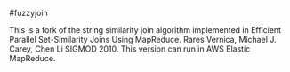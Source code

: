 #fuzzyjoin 

This is a fork of the string similarity join algorithm implemented in Efficient Parallel Set-Similarity Joins Using MapReduce. Rares Vernica, Michael J. Carey, Chen Li SIGMOD 2010. This version can run in AWS Elastic MapReduce.
